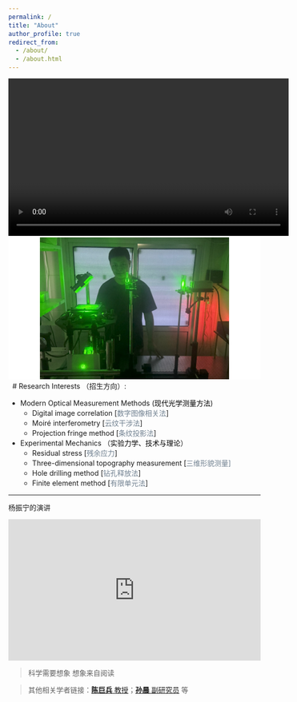 ```yaml
---
permalink: /
title: "About"
author_profile: true
redirect_from: 
  - /about/
  - /about.html
---
```

<!--（请在电脑浏览器中打开以浏览全部）  -->
<!--<iframe width="560" height="315" src="https://www.youtube.com/embed/iu4QsRcmD2Y?si=J_eFWuByqZKUPAwH" title="YouTube video player" frameborder="0" allow="accelerometer; autoplay; clipboard-write; encrypted-media; gyroscope; picture-in-picture; web-share" allowfullscreen></iframe> -->
<!--注释格式-->

<video width="560" height="315" controls>
  <source src="/video/parabolic_antenna.mp4" type="video/mp4">
  您的浏览器不支持视频标签。
</video>

<picture>
    <source srcset="/images/students/km_1.jpg" media="(max-width: 600px)">
    <img src="/images/students/km_1.jpg" alt="我的" width="560" />
</picture>
&nbsp;
# Research Interests （招生方向）:

- Modern Optical Measurement Methods (<font face="黑体" color=Black>现代光学测量方法</font>)
	- Digital image correlation [<font color=SlateGray>数字图像相关法</font>]
	- Moiré interferometry [<font color=SlateGray>云纹干涉法</font>]
	- Projection fringe method [<font color=SlateGray>条纹投影法</font>]
- Experimental Mechanics （<font face="黑体" color=Black>实验力学、技术与理论</font>）
	- Residual stress [<font color=SlateGray>残余应力</font>]
	- Three-dimensional topography measurement [<font color=SlateGray>三维形貌测量]</font>
	- Hole drilling method [<font color=SlateGray>钻孔释放法</font>]
	- Finite element method [<font color=SlateGray>有限单元法</font>]

***
杨振宁的演讲 
<style>
.video-container {
  position: relative;
  width: 100%;
  padding-bottom: 56.25%; /* 16:9 比例 */
  height: 0;
  overflow: hidden;
}

.video-container iframe {
  position: absolute;
  top: 0;
  left: 0;
  width: 100%;
  height: 100%;
  border: 0;
}
</style>

<div class="video-container">
  <iframe src="https://www.bilibili.com/video/BV1mugJz5Efi/?spm_id_from=333.337.search-card.all.click&vd_source=36daf9334c605744c2e2652377e03afc" 
    allow="accelerometer; autoplay; clipboard-write; encrypted-media; gyroscope; picture-in-picture; web-share" 
    allowfullscreen>
  </iframe>
</div>

> 科学需要想象 想象来自阅读

> 其他相关学者链接：[**陈巨兵** 教授](https://naoce.sjtu.edu.cn/teachers/chenjubing.html)；[**孙晨** 副研究员](https://naoce.sjtu.edu.cn/teachers/sunchen.html) 等
